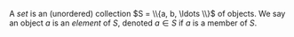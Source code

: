 A *set* is an (unordered) collection $S = \\{a, b, \ldots \\}$ of objects. We say an object $a$ is an *element* of $S$, denoted $a \in S$ if $a$ is a member of $S$.
